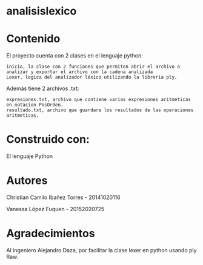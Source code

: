 # analisislexico
# Contenido
El proyecto cuenta con 2 clases en el lenguaje python:

    inicio, la clase con 2 funciones que permiten abrir el archivo a analizar y exportar el archivo con la cadena analizada
    Lexer, logica del analizador léxico utilizando la libreria ply.
   
Además tiene 2 archivos .txt:
   
    expresiones.txt, archivo que contiene varias expresiones aritmeticas en notacion PosOrden.
    resultado.txt, archivo que guardara los resultados de las operaciones aritmeticas.

# Construido con:
El lenguaje Python

# Autores
Christian Camilo Ibañez Torres - 20141020116

Vanessa López Fuquen - 20152020725

# Agradecimientos
Al ingeniero Alejandro Daza, por facilitar la clase lexer en python usando ply Raw.
